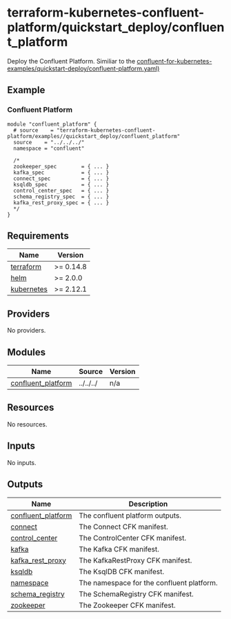 # terraform-kubernetes-confluent-platform/quickstart_deploy/confluent_platform

Deploy the Confluent Platform. Similiar to the [confluent-for-kubernetes-examples/quickstart-deploy/confluent-platform.yaml)](https://github.com/confluentinc/confluent-kubernetes-examples/blob/master/quickstart-deploy/confluent-platform.yaml)

<!-- BEGINNING OF PRE-COMMIT-TERRAFORM DOCS HOOK -->

## Example

### Confluent Platform

```hcl
module "confluent_platform" {
  # source    = "terraform-kubernetes-confluent-platform/examples//quickstart_deploy/confluent_platform"
  source    = "../../../"
  namespace = "confluent"

  /*
  zookeeper_spec        = { ... }
  kafka_spec            = { ... }
  connect_spec          = { ... }
  ksqldb_spec           = { ... }
  control_center_spec   = { ... }
  schema_registry_spec  = { ... }
  kafka_rest_proxy_spec = { ... }
  */
}
```

## Requirements

| Name | Version |
|------|---------|
| <a name="requirement_terraform"></a> [terraform](#requirement\_terraform) | >= 0.14.8 |
| <a name="requirement_helm"></a> [helm](#requirement\_helm) | >= 2.0.0 |
| <a name="requirement_kubernetes"></a> [kubernetes](#requirement\_kubernetes) | >= 2.12.1 |
## Providers

No providers.
## Modules

| Name | Source | Version |
|------|--------|---------|
| <a name="module_confluent_platform"></a> [confluent\_platform](#module\_confluent\_platform) | ../../../ | n/a |
## Resources

No resources.
## Inputs

No inputs.
## Outputs

| Name | Description |
|------|-------------|
| <a name="output_confluent_platform"></a> [confluent\_platform](#output\_confluent\_platform) | The confluent platform outputs. |
| <a name="output_connect"></a> [connect](#output\_connect) | The Connect CFK manifest. |
| <a name="output_control_center"></a> [control\_center](#output\_control\_center) | The ControlCenter CFK manifest. |
| <a name="output_kafka"></a> [kafka](#output\_kafka) | The Kafka CFK manifest. |
| <a name="output_kafka_rest_proxy"></a> [kafka\_rest\_proxy](#output\_kafka\_rest\_proxy) | The KafkaRestProxy CFK manifest. |
| <a name="output_ksqldb"></a> [ksqldb](#output\_ksqldb) | The KsqlDB CFK manifest. |
| <a name="output_namespace"></a> [namespace](#output\_namespace) | The namespace for the confluent platform. |
| <a name="output_schema_registry"></a> [schema\_registry](#output\_schema\_registry) | The SchemaRegistry CFK manifest. |
| <a name="output_zookeeper"></a> [zookeeper](#output\_zookeeper) | The Zookeeper CFK manifest. |
<!-- END OF PRE-COMMIT-TERRAFORM DOCS HOOK -->
